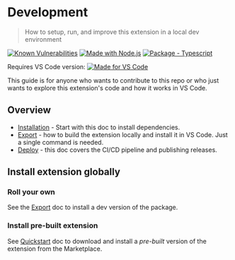 # Development
> How to setup, run, and improve this extension in a local dev environment

[![Known Vulnerabilities](https://snyk.io/test/github/MichaelCurrin/auto-commit-msg/badge.svg?targetFile=package.json)](https://snyk.io/test/github/MichaelCurrin/auto-commit-msg?targetFile=package.json)
[![Made with Node.js](https://img.shields.io/badge/dynamic/json?label=node&query=%24.engines%5B%22node%22%5D&url=https%3A%2F%2Fraw.githubusercontent.com%2FMichaelCurrin%2Fauto-commit-msg%2Fmaster%2Fpackage.json&logo=node.js&logoColor=white)](https://nodejs.org "Go to Node.js homepage")
[![Package - Typescript](https://img.shields.io/github/package-json/dependency-version/MichaelCurrin/auto-commit-msg/dev/typescript?logo=typescript&logoColor=white)](https://www.npmjs.com/package/typescript "Go to TypeScript homepage")

Requires VS Code version: [![Made for VS Code](https://img.shields.io/badge/dynamic/json?label=vscode&query=%24.engines.vscode&url=https%3A%2F%2Fraw.githubusercontent.com%2FMichaelCurrin%2Fauto-commit-msg%2Fmaster%2Fpackage.json&logo=visualstudiocode&logoColor=white)](https://code.visualstudio.com/ "Go to VS Code homepage")

This guide is for anyone who wants to contribute to this repo or who just wants to explore this extension's code and how it works in VS Code.


## Overview

- [Installation](installation.md) - Start with this doc to install dependencies.
- [Export](export.md) - how to build the extension locally and install it in VS Code. Just a single command is needed.
- [Deploy](deploy.md) - this doc covers the CI/CD pipeline and publishing releases.


## Install extension globally

### Roll your own

See the [Export](export.md) doc to install a dev version of the package.

### Install pre-built extension

See [Quickstart](/docs/quickstart.md) doc to download and install a _pre-built_ version of the extension from the Marketplace.
